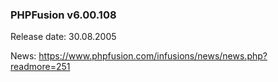 ### PHPFusion v6.00.108
Release date: 30.08.2005

News: https://www.phpfusion.com/infusions/news/news.php?readmore=251
